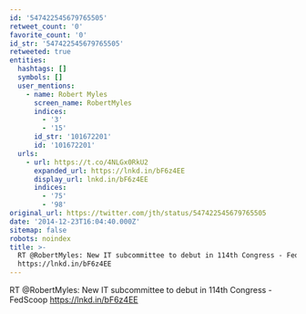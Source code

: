 ```yaml
---
id: '547422545679765505'
retweet_count: '0'
favorite_count: '0'
id_str: '547422545679765505'
retweeted: true
entities:
  hashtags: []
  symbols: []
  user_mentions:
    - name: Robert Myles
      screen_name: RobertMyles
      indices:
        - '3'
        - '15'
      id_str: '101672201'
      id: '101672201'
  urls:
    - url: https://t.co/4NLGx0RkU2
      expanded_url: https://lnkd.in/bF6z4EE
      display_url: lnkd.in/bF6z4EE
      indices:
        - '75'
        - '98'
original_url: https://twitter.com/jth/status/547422545679765505
date: '2014-12-23T16:04:40.000Z'
sitemap: false
robots: noindex
title: >-
  RT @RobertMyles: New IT subcommittee to debut in 114th Congress - FedScoop
  https://lnkd.in/bF6z4EE
---
```


RT @RobertMyles: New IT subcommittee to debut in 114th Congress - FedScoop https://lnkd.in/bF6z4EE